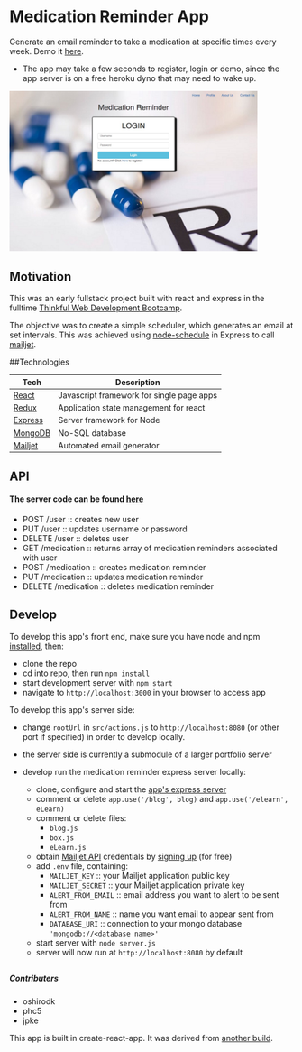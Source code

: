 # Medication Reminder App

Generate an email reminder to take a medication at specific times every week. Demo it [here](https://jpke.github.io/medicationReminder_Portfolio/#/).
  - The app may take a few seconds to register, login or demo, since the app server is on a free heroku dyno that may need to wake up.

<img src="./public/medicationReminder.jpg" width="440px" />

## Motivation
This was an early fullstack project built with react and express in the fulltime [Thinkful Web Development Bootcamp](https://www.thinkful.com/bootcamp/web-development/full-time/).

The objective was to create a simple scheduler, which generates an email at set intervals. This was achieved using [node-schedule](https://github.com/node-schedule/node-schedule) in Express to call [mailjet](https://www.mailjet.com/).

##Technologies

| **Tech** | **Description** |
|----------|-------|
|  [React](https://facebook.github.io/react/)  |   Javascript framework for single page apps   |
|  [Redux](http://redux.js.org/)  |   Application state management for react    |
|  [Express](http://expressjs.com/)  |   Server framework for Node   |
|  [MongoDB](https://www.mongodb.com/)  |   No-SQL database    |
|  [Mailjet](https://dev.mailjet.com/)  |   Automated email generator   |


## API
#### The server code can be found [here](https://github.com/jpke/PortfolioExpress/blob/master/medReminder.js)

* POST /user :: creates new user
* PUT /user :: updates username or password
* DELETE /user :: deletes user
* GET /medication :: returns array of medication reminders associated with user
* POST /medication :: creates medication reminder
* PUT /medication :: updates medication reminder
* DELETE /medication :: deletes medication reminder


## Develop

To develop this app's front end, make sure you have node and npm [installed](https://docs.npmjs.com/getting-started/installing-node), then:

- clone the repo
- cd into repo, then run `npm install`
- start development server with `npm start`
- navigate to `http://localhost:3000` in your browser to access app

To develop this app's server side:
- change `rootUrl` in `src/actions.js` to `http://localhost:8080` (or other port if specified) in order to develop locally.
- the server side is currently a submodule of a larger portfolio server
- develop run the medication reminder express server locally:
  - clone, configure and start the [app's express server](https://github.com/jpke/PortfolioExpress/blob/master/medReminder.js)
  - comment or delete `app.use('/blog', blog)` and `app.use('/elearn', eLearn)`
  - comment or delete files:
    - `blog.js`
    - `box.js`
    - `eLearn.js`
  - obtain [Mailjet API](https://dev.mailjet.com/) credentials by [signing up](https://app.mailjet.com/signup) (for free)
  - add `.env` file, containing:
    - `MAILJET_KEY` :: your Mailjet application public key
    - `MAILJET_SECRET` :: your Mailjet application private key
    - `ALERT_FROM_EMAIL` :: email address you want to alert to be sent from
    - `ALERT_FROM_NAME` :: name you want email to appear sent from
    - `DATABASE_URI` :: connection to your mongo database `'mongodb://<database name>'`
  - start server with `node server.js`
  - server will now run at `http://localhost:8080` by default

  ##
##### Contributers
* oshirodk
* phc5
* jpke

This app is built in create-react-app. It was derived from [another build](https://github.com/oshirodk/medicationReminder).
